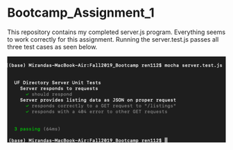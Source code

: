 # Bootcamp_Assignment_1
This repository contains my completed server.js program. Everything seems to work correctly for this assignment. Running the server.test.js passes all three test cases as seen below.


![Server test](servertest.png)
